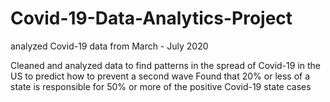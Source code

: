 # Covid-19-Data-Analytics-Project
analyzed Covid-19 data from March - July 2020

Cleaned and analyzed data to find patterns in the spread of Covid-19 in the US to predict how to prevent a second wave 
Found that 20% or less of a state is responsible for 50% or more of the positive Covid-19 state cases

